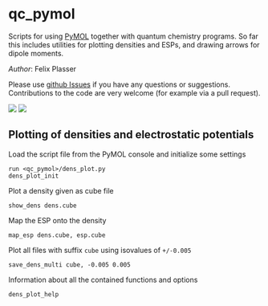 # qc_pymol
Scripts for using [PyMOL](https://pymol.org) together with quantum chemistry programs. So far this includes utilities for plotting densities and ESPs, and drawing arrows for dipole moments.

*Author*: Felix Plasser

Please use [github Issues](https://github.com/felixplasser/qc_pymol/issues) if you have any questions or suggestions.
Contributions to the code are very welcome (for example via a pull request).

![](https://1.bp.blogspot.com/-lyJBdoH-K7Q/XYH95JlMtWI/AAAAAAAACPI/JzvrxxqmucQ4akhMy8hSy3FaNgtwQCiuQCLcBGAsYHQ/s320/esp20.png)
![](https://1.bp.blogspot.com/-HBb3eU868Uw/XYH92-wo-8I/AAAAAAAACOw/FsQeM-renh0Q4c75oQsw0SlogpuPVSfJwCLcBGAsYHQ/s320/esp02.png)

## Plotting of densities and electrostatic potentials

Load the script file from the PyMOL console and initialize some settings
~~~~
run <qc_pymol>/dens_plot.py
dens_plot_init
~~~~

Plot a density given as cube file
~~~~
show_dens dens.cube
~~~~

Map the ESP onto the density
~~~~
map_esp dens.cube, esp.cube
~~~~

Plot all files with suffix `cube` using isovalues of `+/-0.005`

~~~~
save_dens_multi cube, -0.005 0.005
~~~~

Information about all the contained functions and options
~~~~
dens_plot_help
~~~~
